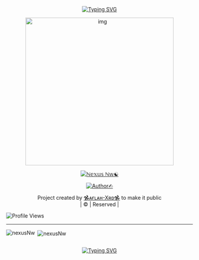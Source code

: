 ## <!-- Typing SVG -->
<p align="center">
    <a href="https://git.io/J0hKr">
        <img
        src="https://readme-typing-svg.herokuapp.com?size=30&width=800&lines=Welcome+To+ꪀꫀ᥊ꪊ𝘴+ꪀ᭙'𝘴+Profile."
            alt="Typing SVG"
        />
    </a>
</p>
<div align="center">
  <p align="center">
<img src="https://github.com/nexusNw.png?size=200.png" alt="img" width="400" height="400"/>
</p>
 <p align="center">
<a href="#"><img title="ℕ𝕖𝕩𝕦𝕤 ℕ𝕨☯︎" src="https://img.shields.io/badge/ℕ𝕖𝕩𝕦𝕤-red?colorA=%23ff0000&colorB=%23017e40&style=for-the-badge"></a>
</p>
  <p align="center">
<a href="https://github.com/nexusNw"><img title="Author✍︎" src="https://img.shields.io/badge/Author-➪𝙽𝚎𝚡𝚞𝚂-𝐍𝐰/filov2?color=blue&style=for-the-badge&logo=whatsapp"></a>
</p>
</div>
<p align="center">
Project created by <a href="https://github.com/farhan-dqz">𖣘ᴀғʟᴀʜ-Xʀᴅ𖣘</a> to make it public
    <br>
       | © |
        Reserved |
    <br> 
</p>

![Profile Views](https://hits.seeyoufarm.com/api/count/incr/badge.svg?url=https://github.com/nexusNw/filov2&title=Profile%20Views)

----
<p align="center">
<p><img align="left" src="https://github-readme-stats.vercel.app/api/top-langs?username=nexusNw&show_icons=true&theme=dark&locale=en&layout=compact" alt="nexusNw" /></p>

<p>&nbsp;<img align="center" src="https://github-readme-stats.vercel.app/api?username=nexusNw&show_icons=true&theme=dark&locale=en" alt="nexusNw" /></p>

 ## <!-- Typing SVG -->
<p align="center">
    <a href="https://git.io/J0hKr">
        <img
        src="https://readme-typing-svg.herokuapp.com?size=30&width=800&lines=𝚃𝚑𝚊𝚗𝚔𝚜+𝚏𝚘𝚛+𝙲𝚘𝚖𝚒𝚗𝚐❤︎."
            alt="Typing SVG"

</p>
